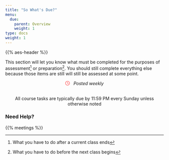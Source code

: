 ```yaml
---
title: "So What's Due?"
menu:
  due:
    parent: Overview
    weight: 1
type: docs
weight: 1
---
```


{{% aes-header %}}

This section will let you know what must be completed for the purposes of assessment[^1] or preparation[^2]. You should still complete everything else because those items are still will still be assessed at some point.

<center>
<svg aria-hidden="true" role="img" viewBox="0 0 512 512" style="height:1em;width:1em;vertical-align:-0.125em;margin-left:auto;margin-right:auto;font-size:inherit;fill:#ff4e50;overflow:visible;position:relative;"><path d="M232 120C232 106.7 242.7 96 256 96C269.3 96 280 106.7 280 120V243.2L365.3 300C376.3 307.4 379.3 322.3 371.1 333.3C364.6 344.3 349.7 347.3 338.7 339.1L242.7 275.1C236 271.5 232 264 232 255.1L232 120zM256 0C397.4 0 512 114.6 512 256C512 397.4 397.4 512 256 512C114.6 512 0 397.4 0 256C0 114.6 114.6 0 256 0zM48 256C48 370.9 141.1 464 256 464C370.9 464 464 370.9 464 256C464 141.1 370.9 48 256 48C141.1 48 48 141.1 48 256z"/></svg> &nbsp <i>Posted weekly</i>
</center>
<br>
<center>
<p id="rounded_corners">
All course tasks are typically due by 11:59 PM every Sunday unless otherwise noted
<p>
</center>

### Need Help?

{{% meetings %}}

[^1]: What you have to do after a current class ends

[^2]: What you have to do before the next class begins
